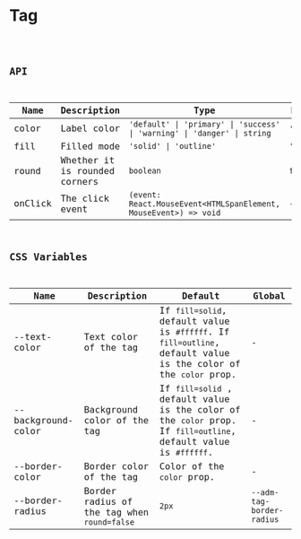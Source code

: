 # Tag

<code src="./demos/index.tsx">

## API

| Name    | Description                   | Type                                                                     | Default     |
| ------- | ----------------------------- | ------------------------------------------------------------------------ | ----------- |
| color   | Label color                   | `'default' \| 'primary' \| 'success' \| 'warning' \| 'danger' \| string` | `'default'` |
| fill    | Filled mode                   | `'solid' \| 'outline'`                                                   | `'solid'`   |
| round   | Whether it is rounded corners | `boolean`                                                                | `false`     |
| onClick | The click event               | `(event: React.MouseEvent<HTMLSpanElement, MouseEvent>) => void`         | -           |

## CSS Variables

| Name               | Description                                 | Default                                                                                                          | Global                    |
| ------------------ | ------------------------------------------- | ---------------------------------------------------------------------------------------------------------------- | ------------------------- |
| --text-color       | Text color of the tag                       | If `fill=solid`, default value is `#ffffff`. If `fill=outline`, default value is the color of the `color` prop.  | -                         |
| --background-color | Background color of the tag                 | If `fill=solid` , default value is the color of the `color` prop. If `fill=outline`, default value is `#ffffff`. | -                         |
| --border-color     | Border color of the tag                     | Color of the `color` prop.                                                                                       | -                         |
| --border-radius    | Border radius of the tag when `round=false` | `2px`                                                                                                            | `--adm-tag-border-radius` |
